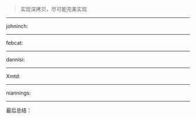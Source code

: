 > 实现深拷贝，尽可能完美实现
----
johninch:


----
febcat:


----
dannisi:


----
Xmtd:



----
niannings:


----
最后总结：
